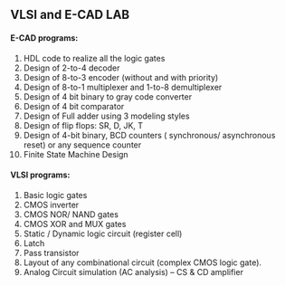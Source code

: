 ## VLSI and E-CAD LAB
#### E-CAD programs:
<ol>
<li>HDL code to realize all the logic gates</li>
<li>Design of 2-to-4 decoder
<li>Design of 8-to-3 encoder (without and with priority)
<li>Design of 8-to-1 multiplexer and 1-to-8 demultiplexer
<li>Design of 4 bit binary to gray code converter
<li>Design of 4 bit comparator
<li>Design of Full adder using 3 modeling styles
<li>Design of flip flops: SR, D, JK, T
<li>Design of 4-bit binary, BCD counters ( synchronous/ asynchronous reset) or any sequence counter
<li>Finite State Machine Design
</ol>

#### VLSI programs:
<ol>
<li>Basic logic gates</li>
<li>CMOS inverter</li>
<li>CMOS NOR/ NAND gates</li>
<li>CMOS XOR and MUX gates</li>
<li>Static / Dynamic logic circuit (register cell)</li>
<li>Latch</li>
<li>Pass transistor</li>
<li>Layout of any combinational circuit (complex CMOS logic gate).</li>
<li>Analog Circuit simulation (AC analysis) – CS &amp; CD amplifier</li>
</ol>
